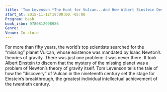 ```yaml
---
title: 'Tom Levenson *The Hunt for Vulcan...And How Albert Einstein Destroyed a Planet, Discovered Relativity, and Deciphered the Universe*'
start_at: 2015-11-12T19:00:00.-05:00
Program: bash
book_isbn: 9780812998986
Genre: ''
Venue: In-store
---
```


For more than fifty years, the world’s top scientists searched for the “missing” planet Vulcan, whose existence was mandated by Isaac Newton’s theories of gravity. There was just one problem: it was never there. It took Albert Einstein to discern that the mystery of the missing planet was a problem of Newton’s theory of gravity itself. Tom Levenson tells the tale of how the “discovery” of Vulcan in the nineteenth century set the stage for Einstein’s breakthrough, the greatest individual intellectual achievement of the twentieth century.